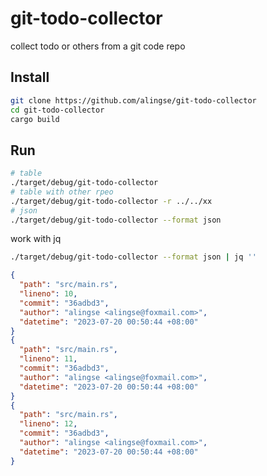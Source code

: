 # git-todo-collector
collect todo or others from a git  code repo

## Install

```bash
git clone https://github.com/alingse/git-todo-collector
cd git-todo-collector
cargo build
```

## Run

```bash
# table
./target/debug/git-todo-collector
# table with other rpeo
./target/debug/git-todo-collector -r ../../xx
# json
./target/debug/git-todo-collector --format json
```

work with jq
```bash
./target/debug/git-todo-collector --format json | jq ''
```

```json
{
  "path": "src/main.rs",
  "lineno": 10,
  "commit": "36adbd3",
  "author": "alingse <alingse@foxmail.com>",
  "datetime": "2023-07-20 00:50:44 +08:00"
}
{
  "path": "src/main.rs",
  "lineno": 11,
  "commit": "36adbd3",
  "author": "alingse <alingse@foxmail.com>",
  "datetime": "2023-07-20 00:50:44 +08:00"
}
{
  "path": "src/main.rs",
  "lineno": 12,
  "commit": "36adbd3",
  "author": "alingse <alingse@foxmail.com>",
  "datetime": "2023-07-20 00:50:44 +08:00"
}
```